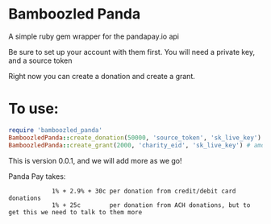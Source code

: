 
# Bamboozled Panda

A simple ruby gem wrapper for the pandapay.io api

Be sure to set up your account with them first. You will need a private key, and a source token

Right now you can create a donation and create a grant.

# To use:

``` ruby
require 'bamboozled_panda'
BamboozledPanda::create_donation(50000, 'source_token', 'sk_live_key') # amount in cents, credit card token generated from pandapay, secret key from pandapay
BamboozledPanda::create_grant(2000, 'charity_eid', 'sk_live_key') # amount in cents, charity tax id, secret key
```

This is version 0.0.1, and we will add more as we go!

Panda Pay takes: 

                1% + 2.9% + 30c per donation from credit/debit card donations
                1% + 25c        per donation from ACH donations, but to get this we need to talk to them more
